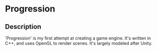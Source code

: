# Progression

## Description
'Progression' is my first attempt at creating a game engine. It's written in C++, and uses OpenGL to render scenes. It's largely modeled after Unity.

